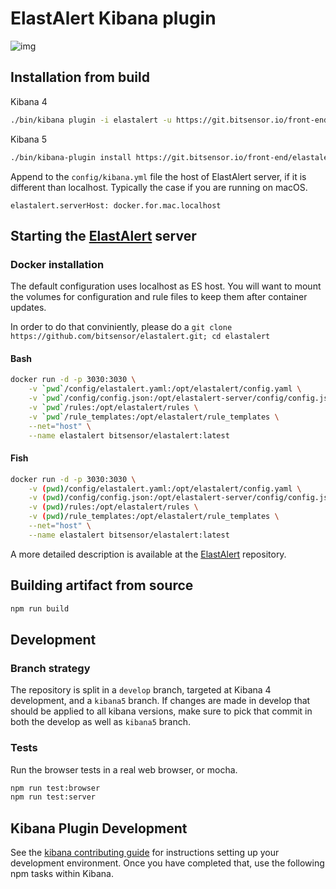 # ElastAlert Kibana plugin

![img](https://www.bitsensor.io/assets/img/screenshots/template.gif)

## Installation from build
Kibana 4
```bash
./bin/kibana plugin -i elastalert -u https://git.bitsensor.io/front-end/elastalert-kibana-plugin/builds/artifacts/develop/raw/build/elastalert-latest.zip?job=build
```

Kibana 5
```bash
./bin/kibana-plugin install https://git.bitsensor.io/front-end/elastalert-kibana-plugin/builds/artifacts/kibana5/raw/artifact/elastalert-`pwd | grep -Po '(?<=kibana-)[^-]*'`-latest.zip?job=build
```

Append to the `config/kibana.yml` file the host of ElastAlert server, if it is different than localhost. Typically the case if you are running on macOS. 
```
elastalert.serverHost: docker.for.mac.localhost
```

## Starting the [ElastAlert](https://github.com/bitsensor/elastalert) server

### Docker installation
The default configuration uses localhost as ES host. You will want to mount the volumes for configuration and rule files to keep them after container updates. 

In order to do that conviniently, please do a `git clone https://github.com/bitsensor/elastalert.git; cd elastalert`

#### Bash
```bash
docker run -d -p 3030:3030 \
    -v `pwd`/config/elastalert.yaml:/opt/elastalert/config.yaml \
    -v `pwd`/config/config.json:/opt/elastalert-server/config/config.json \
    -v `pwd`/rules:/opt/elastalert/rules \
    -v `pwd`/rule_templates:/opt/elastalert/rule_templates \
    --net="host" \
    --name elastalert bitsensor/elastalert:latest
```

#### Fish
```bash
docker run -d -p 3030:3030 \
    -v (pwd)/config/elastalert.yaml:/opt/elastalert/config.yaml \
    -v (pwd)/config/config.json:/opt/elastalert-server/config/config.json \
    -v (pwd)/rules:/opt/elastalert/rules \
    -v (pwd)/rule_templates:/opt/elastalert/rule_templates \
    --net="host" \
    --name elastalert bitsensor/elastalert:latest
```

A more detailed description is available at the [ElastAlert](https://github.com/bitsensor/elastalert) repository.

## Building artifact from source

```bash
npm run build
```

## Development

### Branch strategy
The repository is split in a `develop` branch, targeted at Kibana 4 development, and a `kibana5` branch. 
If changes are made in develop that should be applied to all kibana versions, make sure to pick that commit in both the develop as well as `kibana5` branch. 

### Tests
Run the browser tests in a real web browser, or mocha. 
```bash
npm run test:browser
npm run test:server
```

## Kibana Plugin Development
See the [kibana contributing guide](https://github.com/elastic/kibana/blob/master/CONTRIBUTING.md) for instructions setting up your development environment. Once you have completed that, use the following npm tasks within Kibana.
